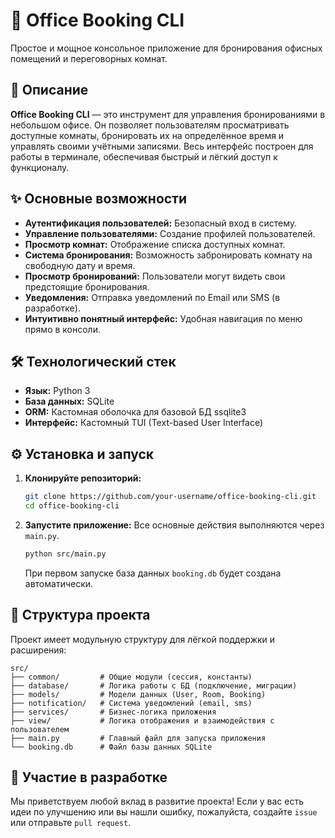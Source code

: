 # 🏢 Office Booking CLI

Простое и мощное консольное приложение для бронирования офисных помещений и переговорных комнат.

## 🚀 Описание

**Office Booking CLI** — это инструмент для управления бронированиями в небольшом офисе. Он позволяет пользователям просматривать доступные комнаты, бронировать их на определённое время и управлять своими учётными записями. Весь интерфейс построен для работы в терминале, обеспечивая быстрый и лёгкий доступ к функционалу.

## ✨ Основные возможности

*   **Аутентификация пользователей:** Безопасный вход в систему.
*   **Управление пользователями:** Создание профилей пользователей.
*   **Просмотр комнат:** Отображение списка доступных комнат.
*   **Система бронирования:** Возможность забронировать комнату на свободную дату и время.
*   **Просмотр бронирований:** Пользователи могут видеть свои предстоящие бронирования.
*   **Уведомления:** Отправка уведомлений по Email или SMS (в разработке).
*   **Интуитивно понятный интерфейс:** Удобная навигация по меню прямо в консоли.

## 🛠️ Технологический стек

*   **Язык:** Python 3
*   **База данных:** SQLite
*   **ORM:** Кастомная оболочка для базовой БД ssqlite3
*   **Интерфейс:** Кастомный TUI (Text-based User Interface)

## ⚙️ Установка и запуск

1.  **Клонируйте репозиторий:**
    ```bash
    git clone https://github.com/your-username/office-booking-cli.git
    cd office-booking-cli
    ```

2.  **Запустите приложение:**
    Все основные действия выполняются через `main.py`.
    ```bash
    python src/main.py
    ```
    При первом запуске база данных `booking.db` будет создана автоматически.

## 📂 Структура проекта

Проект имеет модульную структуру для лёгкой поддержки и расширения:

```
src/
├── common/         # Общие модули (сессия, константы)
├── database/       # Логика работы с БД (подключение, миграции)
├── models/         # Модели данных (User, Room, Booking)
├── notification/   # Система уведомлений (email, sms)
├── services/       # Бизнес-логика приложения
├── view/           # Логика отображения и взаимодействия с пользователем
├── main.py         # Главный файл для запуска приложения
└── booking.db      # Файл базы данных SQLite
```

## 🤝 Участие в разработке

Мы приветствуем любой вклад в развитие проекта! Если у вас есть идеи по улучшению или вы нашли ошибку, пожалуйста, создайте `issue` или отправьте `pull request`.
